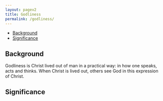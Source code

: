 ```yaml
---
layout: pagev2
title: Godliness
permalink: /godliness/
---
```

- [Background](#background)
- [Significance](#significance)

## Background

Godliness is Christ lived out of man in a practical way: in how one speaks, acts and thinks. When Christ is lived out, others see God in this expression of Christ. 

## Significance
